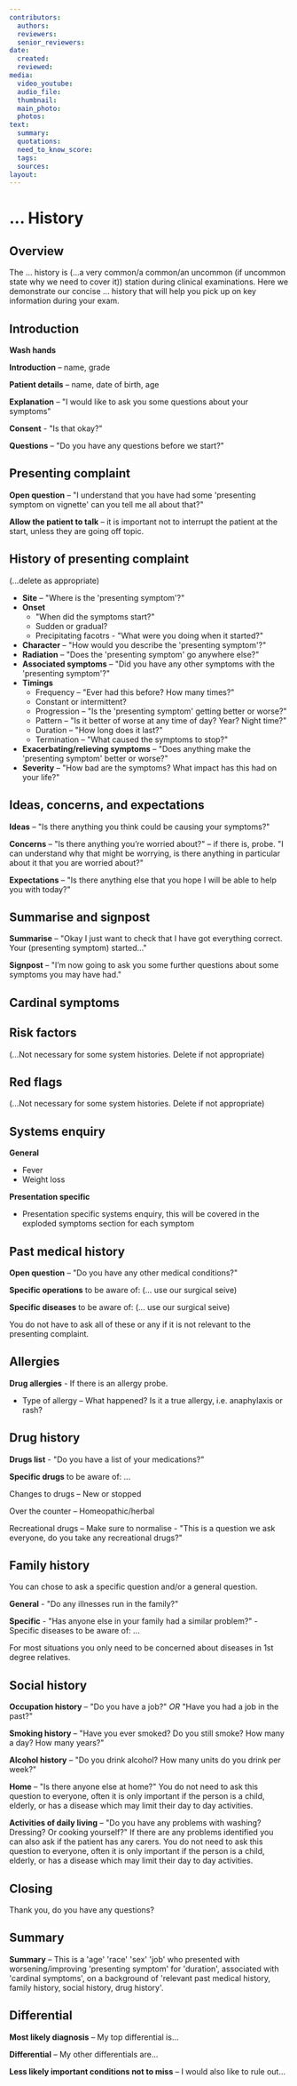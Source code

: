 ```yaml
---
contributors:
  authors:
  reviewers:
  senior_reviewers:
date:
  created:
  reviewed:
media:
  video_youtube:
  audio_file:
  thumbnail:
  main_photo:
  photos: 
text:
  summary:
  quotations:
  need_to_know_score:
  tags:
  sources:
layout:
---
```

# ... History

## Overview

The ... history is (...a very common/a common/an uncommon (if uncommon state why we need to cover it)) station during clinical examinations. Here we demonstrate our concise ... history that will help you pick up on key information during your exam.

## Introduction

**Wash hands**

**Introduction** – name, grade

**Patient details** – name, date of birth, age

**Explanation** – "I would like to ask you some questions about your symptoms"

**Consent** - "Is that okay?"

**Questions** – "Do you have any questions before we start?"

## Presenting complaint

**Open question** – "I understand that you have had some 'presenting symptom on vignette' can you tell me all about that?"

**Allow the patient to talk** – it is important not to interrupt the patient at the start, unless they are going off topic.

## History of presenting complaint

(...delete as appropriate)

- **Site** – "Where is the 'presenting symptom'?"
- **Onset**
  - "When did the symptoms start?"
  - Sudden or gradual?
  - Precipitating facotrs - "What were you doing when it started?"
- **Character** – "How would you describe the 'presenting symptom'?"
- **Radiation** – "Does the 'presenting symptom' go anywhere else?"
- **Associated symptoms** – "Did you have any other symptoms with the 'presenting symptom'?"
- **Timings**
  - Frequency – "Ever had this before? How many times?"
  - Constant or intermittent?
  - Progression – "Is the 'presenting symptom' getting better or worse?"
  - Pattern – "Is it better of worse at any time of day? Year? Night time?"
  - Duration – "How long does it last?"
  - Termination – "What caused the symptoms to stop?"
- **Exacerbating/relieving symptoms** – "Does anything make the 'presenting symptom' better or worse?"
- **Severity** – "How bad are the symptoms? What impact has this had on your life?"

## Ideas, concerns, and expectations

**Ideas** – "Is there anything you think could be causing your symptoms?"

**Concerns** – "Is there anything you’re worried about?" – if there is, probe. "I can understand why that might be worrying, is there anything in particular about it that you are worried about?"

**Expectations** – "Is there anything else that you hope I will be able to help you with today?"

## Summarise and signpost

**Summarise** – "Okay I just want to check that I have got everything correct. Your (presenting symptom) started…"

**Signpost** – "I’m now going to ask you some further questions about some symptoms you may have had."

## Cardinal symptoms

## Risk factors
(...Not necessary for some system histories. Delete if not appropriate)

## Red flags
(...Not necessary for some system histories. Delete if not appropriate)

## Systems enquiry

**General**
- Fever
- Weight loss

**Presentation specific**
- Presentation specific systems enquiry, this will be covered in the exploded symptoms section for each symptom

## Past medical history

**Open question** – "Do you have any other medical conditions?"

**Specific operations** to be aware of: (... use our surgical seive)

**Specific diseases** to be aware of: (... use our surgical seive)

You do not have to ask all of these or any if it is not relevant to the presenting complaint.

## Allergies

**Drug allergies** - If there is an allergy probe.
- Type of allergy – What happened? Is it a true allergy, i.e. anaphylaxis or rash?

## Drug history

**Drugs list** - "Do you have a list of your medications?"

**Specific drugs** to be aware of: ...

Changes to drugs – New or stopped

Over the counter – Homeopathic/herbal

Recreational drugs – Make sure to normalise - "This is a question we ask everyone, do you take any recreational drugs?"

## Family history

You can chose to ask a specific question and/or a general question.

**General** - "Do any illnesses run in the family?"

**Specific** - "Has anyone else in your family had a similar problem?" - Specific diseases to be aware of: ...

For most situations you only need to be concerned about diseases in 1st degree relatives.

## Social history

**Occupation history** – "Do you have a job?" *OR* "Have you had a job in the past?"

**Smoking history** – "Have you ever smoked? Do you still smoke? How many a day? How many years?"

**Alcohol history** – "Do you drink alcohol? How many units do you drink per week?"

**Home** – "Is there anyone else at home?" You do not need to ask this question to everyone, often it is only important if the person is a child, elderly, or has a disease which may limit their day to day activities.

**Activities of daily living** – "Do you have any problems with washing? Dressing? Or cooking yourself?" If there are any problems identified you can also ask if the patient has any carers. You do not need to ask this question to everyone, often it is only important if the person is a child, elderly, or has a disease which may limit their day to day activities.

## Closing

Thank you, do you have any questions?

## Summary

**Summary** – This is a 'age' 'race' 'sex' 'job' who presented with worsening/improving 'presenting symptom' for 'duration', associated with 'cardinal symptoms', on a background of 'relevant past medical history, family history, social history, drug history'.

## Differential

**Most likely diagnosis** – My top differential is…

**Differential** – My other differentials are…

**Less likely important conditions not to miss** – I would also like to rule out...
